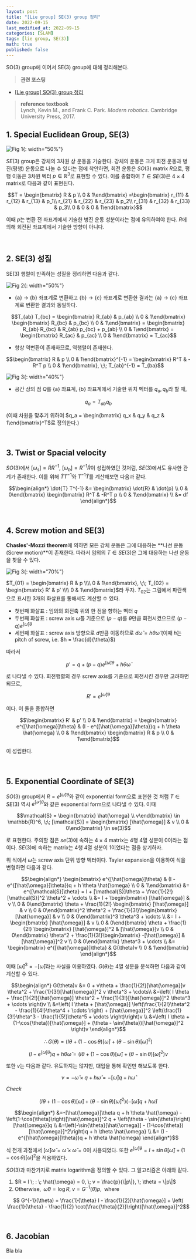 ```yaml
---
layout: post
title: "[Lie group] SE(3) group 정리"
date: 2022-09-15
last_modified_at: 2022-09-15
categories: [SLAM]
tags: [lie group, SE(3)]
math: true
published: false
---
```


SO(3) group에 이어서 SE(3) group에 대해 정리해본다.

>**관련 포스팅**  
* [\[Lie group\] SO(3) group 정리](https://isornorphism.github.io/posts/SO3_group/)

>**reference textbook**  
>Lynch, Kevin M., and Frank C. Park. _Modern robotics_. Cambridge University Press, 2017.

## 1. Special Euclidean Group, SE(3)

![Fig 1](/assets/img/SE3_group/Fig1.png){: width="50%"}

$SE(3)$ group은 강체의 3차원 상 운동을 기술한다. 강체의 운동은 크게 회전 운동과 병진(평행) 운동으로 나눌 수 있다는 점에 착안하면, 회전 운동은 $SO(3)$ matrix $R$으로, 평행 이동은 3차원 벡터 $p \in \mathbb{R}^3$로 표현할 수 있다. 이를 종합하여 $T \in SE(3)$은 $4 \times 4$ matrix로 다음과 같이 표현된다.

$$T = \begin{bmatrix} R & p \\ 0 & 1\end{bmatrix}
=\begin{bmatrix} r_{11} & r_{12} & r_{13} & p_1\\
r_{21} & r_{22} & r_{23} & p_2\\
r_{31} & r_{32} & r_{33} & p_3\\
0 & 0 & 0 & 1\end{bmatrix}$$

이때 $p$는 변환 전 좌표계에서 기술한 병진 운동 성분이라는 점에 유의하여야 한다. $R$에 의해 회전된 좌표계에서 기술한 방향이 아니다.

<br>

## 2. SE(3) 성질

SE(3) 행렬이 만족하는 성질을 정리하면 다음과 같다.

![Fig 2](/assets/img/SE3_group/Fig2.png){: width="50%"}

* {a} $\rightarrow$ {b} 좌표계로 변환하고 {b} $\rightarrow$ {c} 좌표계로 변환한 결과는 {a} $\rightarrow$ {c} 좌표계로 변환한 결과와 동일하다.

$$T_{ab} T_{bc} = \begin{bmatrix} R_{ab} & p_{ab} \\ 0 & 1\end{bmatrix} \begin{bmatrix} R_{bc} & p_{bc} \\ 0 & 1\end{bmatrix} = \begin{bmatrix} R_{ab} R_{bc} & R_{ab} p_{bc} + p_{ab} \\ 0 & 1\end{bmatrix} = \begin{bmatrix} R_{ac} & p_{ac} \\ 0 & 1\end{bmatrix} = T_{ac}$$

* 항상 역변환이 존재하므로, 역행렬이 존재한다.
  
$$\begin{bmatrix} R & p \\ 0 & 1\end{bmatrix}^{-1} = \begin{bmatrix} R^T & -R^T p \\ 0 & 1\end{bmatrix}, \;\; T_{ab}^{-1} = T_{ba}$$

![Fig 3](/assets/img/SE3_group/Fig3.png){: width="40%"}

* 공간 상의 점 $Q$를 {a} 좌표계, {b} 좌표계에서 기술한 위치 벡터를 $q_a, q_b$라 할 때, 

$$q_a = T_{ab} q_b$$

(이때 차원을 맞추기 위하여 $q_a = \begin{bmatrix} q_x & q_y & q_z & 1\end{bmatrix}^T$로 정의한다.)

<br>

## 3. Twist or Spacial velocity

$SO(3)$에서 $[\omega_s] = \dot{R} R^{-1}$, $[\omega_b] = R^{-1} \dot{R}$이 성립하였던 것처럼, $SE(3)$에서도 유사한 관계가 존재한다. 이를 위해 $\dot{T} T^{-1}$와 $T^{-1} \dot{T}$를 계산해보면 다음과 같다.

$$\begin{align*}
\dot{T} T^{-1} &= \begin{bmatrix} \dot{R} & \dot{p} \\ 0 & 0\end{bmatrix} \begin{bmatrix} R^T & -R^T p \\ 0 & 1\end{bmatrix} \\
&= df
\end{align*}$$


<br>

## 4. Screw motion and SE(3)

**Chasles'-Mozzi theorem**에 의하면 모든 강체 운동은 그에 대응하는 **나선 운동(Screw motion)**이 존재한다. 따라서 임의의 $T \in SE(3)$은 그에 대응하는 나선 운동을 찾을 수 있다.

![Fig 3](/assets/img/SE3_group/Fig4.png){: width="70%"}

$T_{01} = \begin{bmatrix} R & p \\\\ 0 & 1\end{bmatrix}, \;\; T_{02} = \begin{bmatrix} R' & p' \\\\ 0 & 1\end{bmatrix}$라 두자. $T_{02}$는 그림에서 파란색으로 표시한 3개의 화살표를 통해서도 계산할 수 있다.

* 첫번째 화살표 : 임의의 회전축 위의 한 점을 향하는 벡터 $q$
* 두번째 화살표 : screw axis $\hat{\omega}$를 기준으로 $(p-q)$를 $\theta$만큼 회전시켰으므로 $(p-q)e^{[\hat{\omega}]\theta}$
* 세번째 화살표 : screw axis 방향으로 $d$만큼 이동하므로 $d\hat{\omega} = h \theta \hat{\omega}$
(이때 $h$는 pitch of screw, i.e. $h = \frac{d}{\theta}$)

따라서

$$p' = q + (p-q)e^{[\hat{\omega}]\theta} + h \theta \hat{\omega}$$

로 나타낼 수 있다. 회전행렬의 경우 screw axis를 기준으로 회전시킨 경우만 고려하면 되므로,

$$R' = e^{[\hat{\omega}]\theta}$$

이다. 이 둘을 종합하면

$$\begin{bmatrix} R' & p' \\ 0 & 1\end{bmatrix} = \begin{bmatrix} e^{[\hat{\omega}]\theta} & (I - e^{[\hat{\omega}]\theta})q + h \theta \hat{\omega} \\ 0 & 1\end{bmatrix} \begin{bmatrix} R & p \\ 0 & 1\end{bmatrix}$$

이 성립한다. 

<br>

## 5. Exponential Coordinate of SE(3)
$SO(3)$ group에서 $R = e^{[\hat{\omega}]\theta}$와 같이 exponential form으로 표현한 것 처럼 $T \in SE(3)$ 역시 $e^{[\mathcal{S}]\theta}$와 같은 exponential form으로 나타낼 수 있다. 이때

$$\mathcal{S} = \begin{bmatrix} \hat{\omega} \\ v\end{bmatrix} \in \mathbb{R}^6, \;\; [\mathcal{S}] = \begin{bmatrix} [\hat{\omega}] & v \\ 0 & 0\end{bmatrix} \in se(3)$$

로 표현한다. 주의할 점은 $se(3)$에 속하는 $4 \times 4$ matrix는 4행 4열 성분이 0이라는 점이다. $SE(3)$에 속하는 matrix는 4행 4열 성분이 1이었다는 점을 상기하자.

위 식에서 $\hat{\omega}$는 screw axis 단위 방향 벡터이다. Tayler expansion을 이용하여 식을 변형하면 다음과 같다.

$$\begin{align*}
\begin{bmatrix} e^{[\hat{\omega}]\theta} & (I - e^{[\hat{\omega}]\theta})q + h \theta \hat{\omega} \\ 0 & 1\end{bmatrix}
&= e^{[\mathcal{S}]\theta}
= I + [\mathcal{S}]\theta + \frac{1}{2!} [\mathcal{S}]^2 \theta^2 + \cdots \\
&= I + \begin{bmatrix} [\hat{\omega}] & v \\ 0 & 0\end{bmatrix} \theta + \frac{1}{2!} \begin{bmatrix} [\hat{\omega}] & v \\ 0 & 0\end{bmatrix}^2 \theta^2 + \frac{1}{3!}\begin{bmatrix} [\hat{\omega}] & v \\ 0 & 0\end{bmatrix}^3 \theta^3 + \cdots \\
&= I + \begin{bmatrix} [\hat{\omega}] & v \\ 0 & 0\end{bmatrix} \theta + \frac{1}{2!} \begin{bmatrix} [\hat{\omega}]^2 & [\hat{\omega}]v \\ 0 & 0\end{bmatrix} \theta^2 + \frac{1}{3!}\begin{bmatrix} -[\hat{\omega}] & [\hat{\omega}]^2 v \\ 0 & 0\end{bmatrix} \theta^3 + \cdots \\
&= \begin{bmatrix} e^{[\hat{\omega}]\theta} & G(\theta)v \\ 0 & 1\end{bmatrix}
\end{align*}$$

이때 $[\hat{\omega}]^3 = - [\hat{\omega}]$라는 사실을 이용하였다. $G(\theta)$는 4열 성분을 분석하면 다음과 같이 계산할 수 있다.

$$\begin{align*}
G(\theta)v &= 0 + v\theta + \frac{1}{2!}[\hat{\omega}]v \theta^2 + \frac{1}{3!}[\hat{\omega}]^2 v \theta^3 + \cdots\\
&=\left( I \theta + \frac{1}{2!}[\hat{\omega}] \theta^2 + \frac{1}{3!}[\hat{\omega}]^2 \theta^3 + \cdots \right)v \\
&=\left( I \theta + [\hat{\omega}] \left(\frac{1}{2!}\theta^2 - \frac{1}{4!}\theta^4 + \cdots \right) + [\hat{\omega}]^2 \left(\frac{1}{3!}\theta^3 - \frac{1}{5!}\theta^5 + \cdots \right)\right)v \\
&=\left( I \theta + (1-\cos{\theta})[\hat{\omega}] + (\theta - \sin{\theta})[\hat{\omega}]^2 \right)v
\end{align*}$$

$$\therefore G(\theta) = \left( I \theta + (1-\cos{\theta})[\hat{\omega}] + (\theta - \sin{\theta})[\hat{\omega}]^2 \right)$$

$$(I - e^{[\hat{\omega}]\theta})q + h \theta \hat{\omega} = \left( I \theta + (1-\cos{\theta})[\hat{\omega}] + (\theta - \sin{\theta})[\hat{\omega}]^2 \right)v$$

또한 $v$는 다음과 같다. 유도하지는 않지만, 대입을 통해 확인만 해보도록 한다.

$$v = -\hat{\omega} \times q + h\hat{\omega} = -[\hat{\omega}]q + h\hat{\omega}$$

_Check_

$$
\left( I \theta + (1-\cos{\theta})[\hat{\omega}] + (\theta - \sin{\theta})[\hat{\omega}]^2 \right) \left( -[\hat{\omega}]q + h\hat{\omega} \right)$$

$$\begin{align*}
&=-[\hat{\omega}]\theta q + h \theta \hat{\omega} - \left(1-\cos{\theta}\right)[\hat{\omega}]^2 q + \left(\theta - \sin{\theta}\right)[\hat{\omega}]q \\
&=\left(-\sin{\theta}[\hat{\omega}] - (1-\cos{\theta})[\hat{\omega}]^2\right)q + h \theta \hat{\omega} \\
&= (I - e^{[\hat{\omega}]\theta})q + h \theta \hat{\omega}
\end{align*}$$

식 전개 과정에서 $[\hat{\omega}]\hat{\omega} = \hat{\omega} \times \hat{\omega} = 0$이 사용되었다. 또한 $e^{[\hat{\omega}]\theta} = I + \sin{\theta} [\hat{\omega}] + (1 - \cos{\theta}) [\hat{\omega}]^2$을 적용하였다.

$SO(3)$과 마찬가지로 matrix logarithm을 정의할 수 있다. 그 알고리즘은 아래와 같다.

1. $R = I \; : \; \hat{\omega} = 0, \; v = \frac{p}{\|p\|}, \; \theta = \|p\|$
2. $\textrm{Otherwise}, \;\; \hat{\omega}\theta = \log{R}, \;v = G^{-1} (\theta)p, \;\; \textrm{where}$
 
$$ G^{-1}(\theta) = \frac{1}{\theta} I - \frac{1}{2}[\hat{\omega}] + \left( \frac{1}{\theta} - \frac{1}{2} \cot{\frac{\theta}{2}}\right)[\hat{\omega}]^2$$

<br>

## 6. Jacobian

Bla bla